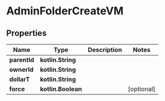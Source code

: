 
# AdminFolderCreateVM

## Properties
Name | Type | Description | Notes
------------ | ------------- | ------------- | -------------
**parentId** | **kotlin.String** |  | 
**ownerId** | **kotlin.String** |  | 
**dollarT** | **kotlin.String** |  | 
**force** | **kotlin.Boolean** |  |  [optional]



